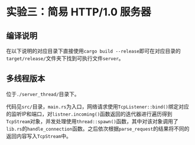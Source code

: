# 实验三：简易 HTTP/1.0 服务器

## 编译说明

在以下说明的对应目录下直接使用`cargo build --release`即可在对应目录的`target/release/`文件夹下找到可执行文件`server`。

## 多线程版本

位于`./server_thread/`目录下。

代码见`src/`目录，`main.rs`为入口，网络请求使用`TcpListener::bind()`绑定对应的监听IP和端口，对`listner.incoming()`函数返回的迭代器进行遍历得到`TcpStream`对象，并发处理使用`thread::spawn()`函数，其中对该对象调用了`lib.rs`的`handle_connection`函数。之后依次根据`parse_request`的结果将不同的返回内容写入`TcpStream`中。

